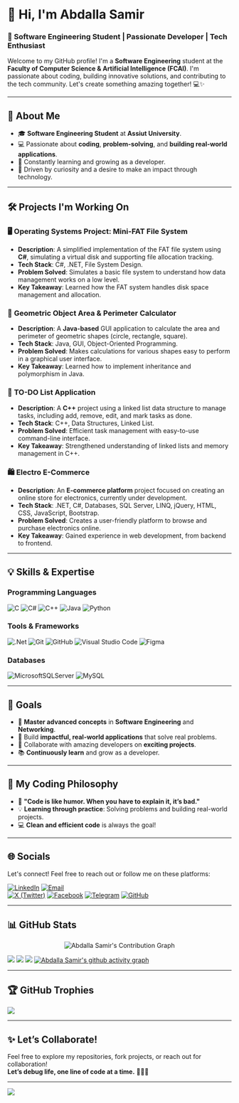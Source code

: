 # 👋 Hi, I'm Abdalla Samir

### 🚀 Software Engineering Student | Passionate Developer | Tech Enthusiast

Welcome to my GitHub profile! I'm a **Software Engineering** student at the **Faculty of Computer Science & Artificial Intelligence (FCAI)**. I'm passionate about coding, building innovative solutions, and contributing to the tech community. Let's create something amazing together! 💻✨

---

## 🌟 About Me

- 🎓 **Software Engineering Student** at **Assiut University**.
- 💻 Passionate about **coding**, **problem-solving**, and **building real-world applications**.
- 🌱 Constantly learning and growing as a developer.
- 🚀 Driven by curiosity and a desire to make an impact through technology.

---

## 🛠️ Projects I'm Working On

### 🖥️ **Operating Systems Project: Mini-FAT File System**
- **Description**: A simplified implementation of the FAT file system using **C#**, simulating a virtual disk and supporting file allocation tracking.
- **Tech Stack**: C#, .NET, File System Design.
- **Problem Solved**: Simulates a basic file system to understand how data management works on a low level.
- **Key Takeaway**: Learned how the FAT system handles disk space management and allocation.

### 📐 **Geometric Object Area & Perimeter Calculator**
- **Description**: A **Java-based** GUI application to calculate the area and perimeter of geometric shapes (circle, rectangle, square).
- **Tech Stack**: Java, GUI, Object-Oriented Programming.
- **Problem Solved**: Makes calculations for various shapes easy to perform in a graphical user interface.
- **Key Takeaway**: Learned how to implement inheritance and polymorphism in Java.

### 📝 **TO-DO List Application**
- **Description**: A **C++** project using a linked list data structure to manage tasks, including add, remove, edit, and mark tasks as done.
- **Tech Stack**: C++, Data Structures, Linked List.
- **Problem Solved**: Efficient task management with easy-to-use command-line interface.
- **Key Takeaway**: Strengthened understanding of linked lists and memory management in C++.

### 🛍️ **Electro E-Commerce**
- **Description**: An **E-commerce platform** project focused on creating an online store for electronics, currently under development.
- **Tech Stack**: .NET, C#, Databases, SQL Server, LINQ, jQuery, HTML, CSS, JavaScript, Bootstrap.
- **Problem Solved**: Creates a user-friendly platform to browse and purchase electronics online.
- **Key Takeaway**: Gained experience in web development, from backend to frontend.

---

## 💡 Skills & Expertise

### Programming Languages
![C](https://img.shields.io/badge/c-%2300599C.svg?style=for-the-badge&logo=c&logoColor=white&width=100&height=30)
![C#](https://img.shields.io/badge/c%23-%23239120.svg?style=for-the-badge&logo=csharp&logoColor=white&width=100&height=30)
![C++](https://img.shields.io/badge/c++-%2300599C.svg?style=for-the-badge&logo=c%2B%2B&logoColor=white&width=100&height=30)
![Java](https://img.shields.io/badge/java-%23ED8B00.svg?style=for-the-badge&logo=openjdk&logoColor=white&width=100&height=30)
![Python](https://img.shields.io/badge/python-3670A0?style=for-the-badge&logo=python&logoColor=ffdd54&width=100&height=30)

### Tools & Frameworks
![.Net](https://img.shields.io/badge/.NET-5C2D91?style=for-the-badge&logo=.net&logoColor=white&width=100&height=30)
![Git](https://img.shields.io/badge/git-%23F05033.svg?style=for-the-badge&logo=git&logoColor=white&width=100&height=30)
![GitHub](https://img.shields.io/badge/github-%23121011.svg?style=for-the-badge&logo=github&logoColor=white&width=100&height=30)
![Visual Studio Code](https://img.shields.io/badge/Visual%20Studio%20Code-007ACC.svg?style=for-the-badge&logo=visual-studio-code&logoColor=white&width=100&height=30)
![Figma](https://img.shields.io/badge/figma-%23F24E1E.svg?style=for-the-badge&logo=figma&logoColor=white&width=100&height=30)

### Databases
![MicrosoftSQLServer](https://img.shields.io/badge/Microsoft%20SQL%20Server-CC2927?style=for-the-badge&logo=microsoft%20sql%20server&logoColor=white&width=100&height=30)
![MySQL](https://img.shields.io/badge/mysql-4479A1.svg?style=for-the-badge&logo=mysql&logoColor=white&width=100&height=30)

---

## 🎯 Goals

- 🌟 **Master advanced concepts** in **Software Engineering** and **Networking**.
- 🔧 Build **impactful, real-world applications** that solve real problems.
- 🤝 Collaborate with amazing developers on **exciting projects**.
- 📚 **Continuously learn** and grow as a developer.

---

## 🧠 My Coding Philosophy

- 📖 **"Code is like humor. When you have to explain it, it’s bad."**
- 💡 **Learning through practice**: Solving problems and building real-world projects.
- 💻 **Clean and efficient code** is always the goal!

---

## 🌐 Socials

Let's connect! Feel free to reach out or follow me on these platforms:

[![LinkedIn](https://img.shields.io/badge/LinkedIn-%230077B5.svg?logo=linkedin&logoColor=white&style=for-the-badge&width=100&height=30)](https://linkedin.com/in/abdalla-mahmoud-9264242b6)
[![Email](https://img.shields.io/badge/Email-D14836?style=for-the-badge&logo=gmail&logoColor=white)](mailto:samirovic707@gmail.com)  
[![X (Twitter)](https://img.shields.io/badge/X-black.svg?logo=X&logoColor=white&style=for-the-badge&width=100&height=30)](https://x.com/abdallasamir04)
[![Facebook](https://img.shields.io/badge/Facebook-1877F2?style=for-the-badge&logo=facebook&logoColor=white&width=100&height=30)](https://www.facebook.com/abdallasamir04)
[![Telegram](https://img.shields.io/badge/Telegram-2CA5E0?style=for-the-badge&logo=telegram&logoColor=white&width=100&height=30)](https://t.me/abdallasamir04)
[![GitHub](https://img.shields.io/badge/GitHub-%23121011.svg?style=for-the-badge&logo=github&logoColor=white&width=100&height=30)](https://github.com/abdallasamir04)

---

## 📊 GitHub Stats

<!-- Contribution Graph -->
<p align="center">
  <img src="https://ghchart.rshah.org/abdallasamir04" alt="Abdalla Samir's Contribution Graph" />
</p>
<!-- End Contribution Graph -->

![](https://github-readme-stats.vercel.app/api?username=abdallasamir04&theme=dark&hide_border=false&include_all_commits=false&count_private=false)
![](https://github-readme-streak-stats.herokuapp.com/?user=abdallasamir04&theme=dark&hide_border=false)
![](https://github-readme-stats.vercel.app/api/top-langs/?username=abdallasamir04&theme=dark&hide_border=false&include_all_commits=false&count_private=false&layout=compact)
[![Abdalla Samir's github activity graph](https://github-readme-activity-graph.vercel.app/graph?username=abdallasamir04&bg_color=1c1917&color=ffffff&line=0891b2&point=ffffff&area=true&hide_border=true)](https://github.com/ashutosh00710/github-readme-activity-graph)


---

## 🏆 GitHub Trophies

![](https://github-profile-trophy.vercel.app/?username=abdallasamir04&theme=radical&no-frame=false&no-bg=true&margin-w=4)

---

## ✨ Let’s Collaborate!

Feel free to explore my repositories, fork projects, or reach out for collaboration!  
**Let’s debug life, one line of code at a time.** 🧑‍💻🔥

---

[![](https://visitcount.itsvg.in/api?id=abdallasamir04&icon=0&color=0)](https://visitcount.itsvg.in)

<!-- Proudly created with GPRM ( https://gprm.itsvg.in ) -->
